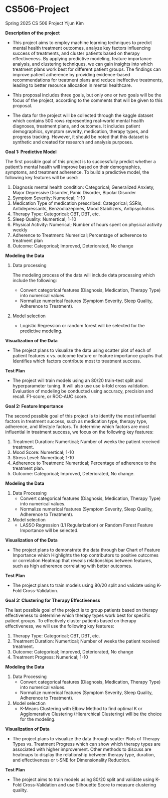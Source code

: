 # CS506-Project
Spring 2025 CS 506 Project Yijun Kim 

**Description of the project**
  - This project aims to employ machine learning techniques to predict mental health treatment outcomes, analyze key factors influencing success of treatments, and cluster patients based on therapy effectiveness. By applying predictive modeling, feature importance analysis, and clustering techniques, we can gain insights into which treatment plans work best for different patient groups. The findings can improve patient adherence by providing evidence-based recommendations for treatment plans and reduce ineffective treatments, leading to better resource allocation in mental healthcare.

- This proposal includes three goals, but only one or two goals will be the focus of the project, according to the comments that will be given to this proposal.

- The data for the project will be collected through the kaggle dataset which contains 500 rows representing real-world mental health diagnoses, treatment plans, and outcomes. It includes patient demographics, symptom severity, medication, therapy types, and progress tracking. However, it should be noted that this dataset is synthetic and created for research and analysis purposes.

**Goal 1: Predictive Model**

The first possible goal of this project is to successfully predict whether a patient’s mental health will improve based on their demographics, symptoms, and treatment adherence. To build a predictive model, the following key features will be used:

1. Diagnosis mental health condition: Categorical; Generalized Anxiety, Major Depressive Disorder, Panic Disorder, Bipolar Disorder
2. Symptom Severity: Numerical; 1-10
3. Medication	Type of medication prescribed: Categorical; SSRIs, Antidepressants, Benzodiazepines, Mood Stabilizers, Antipsychotics
4. Therapy Type: Categorical; CBT, DBT, etc.
5. Sleep Quality: Numertical; 1-10
6. Physical Activity: Numerical; Number of hours spent on physical activity weekly
7. Adherence to Treatment: Numerical; Percentage of adherence to treatment plan
8. Outcome: Categorical; Improved, Deteriorated, No change

**Modeling the Data**
  1.	Data processing

    	The modeling process of the data will include data processing which include the following:
        - Convert categorical features (Diagnosis, Medication, Therapy Type) into numerical values.
        - Normalize numerical features (Symptom Severity, Sleep Quality, Adherence to Treatment).
  3. Model selection
	   - Logistic Regression or random forest will be selected for the predictive modeling.

**Visualization of the Data**
  - The project plans to visualize the data using scatter plot of each of patient features x vs. outcome feature or feature importance graphs that Identifies which factors contribute most to treatment success. 

**Test Plan**
  - The project will train models using an 80/20 train-test split and hyperparameter tuning. It will also use use k-fold cross validation. Evaluation of modeling be conducted using accuracy, precision and recall. F1-score, or ROC-AUC score.


**Goal 2: Feature Importance**

The second possible goal of this project is to identify the most influential factors in treatment success, such as medication type, therapy type, adherence, and lifestyle factors. To determine which factors are most influential in treatment success, we focus on the following key features:

1. Treatment Duration: Numertical; Number of weeks the patient received treatment.
2. Mood Score: Numertical; 1-10
3. Stress Level: Numertical; 1-10
4. Adherence to Treatment: Numertical;	Percentage of adherence to the treatment plan.
5. Outcome: Categorical; Improved, Deteriorated, No change.

**Modeling the Data**
1. Data Processing
   - Convert categorical features (Diagnosis, Medication, Therapy Type) into numerical values.
   - Normalize numerical features (Symptom Severity, Sleep Quality, Adherence to Treatment).
2. Model selection
   - LASSO Regression (L1 Regularization) or Random Forest Feature Importance will be selected. 

**Visualization of the Data**
- The project plans to demonstrate the data through bar Chart of Feature Importance which Highlights the top contributors to positive outcomes or correlation Heatmap that reveals relationships between features, such as high adherence correlating with better outcomes.

**Test Plan**
- The project plans to train models using 80/20 split and validate using K-Fold Cross-Validation.

**Goal 3: Clustering for Therapy Effectiveness**

The last possible goal of the project is to group patients based on therapy effectiveness to determine which therapy types work best for specific patient groups. To effectively cluster patients based on therapy effectiveness, we will use the following key features:

1. Therapy Type: Categorical; CBT, DBT, etc.
2. Treatment Duration: Numertical; Number of weeks the patient received treatment.
3. Outcome: Categorical; Improved, Deteriorated, No change
4. Treatment Progress: Numerical; 1-10
   
**Modeling the Data**
1. Data Processing
   - Convert categorical features (Diagnosis, Medication, Therapy Type) into numerical values.
   - Normalize numerical features (Symptom Severity, Sleep Quality, Adherence to Treatment).
2. Model selection
   - K-Means Clustering with Elbow Method to find optimal K or Agglomerative Clustering (Hierarchical Clustering) will be the choice for the modeling.

**Visualization of Data**
- The project plans to visualize the data through scatter Plots of Therapy Types vs. Treatment Progress which can show which therapy types are associated with higher improvement. Other methods to discuss are heatmaps to display the relationship between therapy type, duration, and effectiveness or t-SNE for Dimensionality Reduction.


**Test Plan**
- The project aims to train models using 80/20 split and validate using K-Fold Cross-Validation and use Silhouette Score to measure clustering quality.
